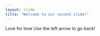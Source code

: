 ```yaml
---
layout: slide
title: "Welcome to our second slide!"
---
```

Love for love
Use the left arrow to go back!
